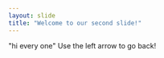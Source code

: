 ```yaml
---
layout: slide
title: "Welcome to our second slide!"
---
```

"hi every one"
Use the left arrow to go back!
